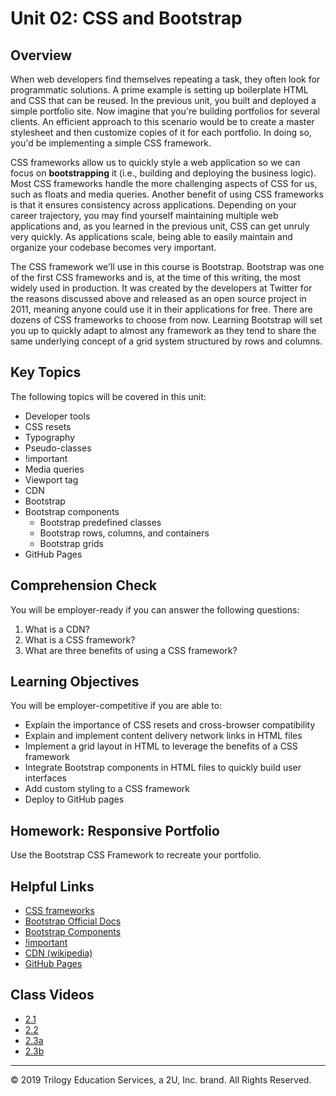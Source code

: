 # Unit 02: CSS and Bootstrap

## Overview
When web developers find themselves repeating a task, they often look for programmatic solutions. A prime example is setting up boilerplate HTML and CSS that can be reused. In the previous unit, you built and deployed a simple portfolio site. Now imagine that you're building portfolios for several clients. An efficient approach to this scenario would be to create a master stylesheet and then customize copies of it for each portfolio. In doing so, you'd be implementing a simple CSS framework. 

CSS frameworks allow us to quickly style a web application so we can focus on **bootstrapping** it (i.e., building and deploying the business logic). Most CSS frameworks handle the more challenging aspects of CSS for us, such as floats and media queries. Another benefit of using CSS frameworks is that it ensures consistency across applications. Depending on your career trajectory, you may find yourself maintaining multiple web applications and, as you learned in the previous unit, CSS can get unruly very quickly. As applications scale, being able to easily maintain and organize your codebase becomes very important.

The CSS framework we'll use in this course is Bootstrap. Bootstrap was one of the first CSS frameworks and is, at the time of this writing, the most widely used in production. It was created by the developers at Twitter for the reasons discussed above and released as an open source project in 2011, meaning anyone could use it in their applications for free. There are dozens of CSS frameworks to choose from now. Learning Bootstrap will set you up to quickly adapt to almost any framework as they tend to share the same underlying concept of a grid system structured by rows and columns.

## Key Topics
The following topics will be covered in this unit:
* Developer tools
* CSS resets
* Typography
* Pseudo-classes
* !important
* Media queries
* Viewport tag
* CDN
* Bootstrap
* Bootstrap components
  * Bootstrap predefined classes
  * Bootstrap rows, columns, and containers
  * Bootstrap grids
* GitHub Pages

## Comprehension Check

You will be employer-ready if you can answer the following questions:

1. What is a CDN?
2. What is a CSS framework?
3. What are three benefits of using a CSS framework?

## Learning Objectives

You will be employer-competitive if you are able to:

* Explain the importance of CSS resets and cross-browser compatibility
* Explain and implement content delivery network links in HTML files
* Implement a grid layout in HTML to leverage the benefits of a CSS framework
* Integrate Bootstrap components in HTML files to quickly build user interfaces
* Add custom styling to a CSS framework
* Deploy to GitHub pages

## Homework: Responsive Portfolio

Use the Bootstrap CSS Framework to recreate your portfolio.


## Helpful Links

* [CSS frameworks](https://en.wikipedia.org/wiki/CSS_framework)
* [Bootstrap Official Docs](https://getbootstrap.com/)
* [Bootstrap Components](https://getbootstrap.com/docs/4.3/components/alerts/)
* [!important](https://developer.mozilla.org/en-US/docs/Web/CSS/Specificity)
* [CDN (wikipedia)](https://en.wikipedia.org/wiki/Content_delivery_network)
* [GitHub Pages](https://pages.github.com/)

## Class Videos

* [2.1](https://zoom.us/rec/share/ZzrDzozITSqqfGyOW9_ovfpJ7sAhgOwOp3abDm_aPrG9eJIqnp38a4wUO7t05v0V.OTcjh_G3WIR0snCc?startTime=1600209249000)
* [2.2](https://zoom.us/rec/share/tBXo3axgqehWQJ_B7QyRqNV4Ym27mBniQZismb8_xLYaeZ_Rn4JL1XDngKFZ8m5l.etat_pxAt2icc8JP?startTime=1600383550000)
* [2.3a](https://codingbootcamp.hosted.panopto.com/Panopto/Pages/Viewer.aspx?id=59464bba-8b11-41c9-bbe9-ab8c0131cd44)
* [2.3b](https://codingbootcamp.hosted.panopto.com/Panopto/Pages/Viewer.aspx?id=810e79dc-8547-48ae-87d9-ab8c0131cd71)

- - -
© 2019 Trilogy Education Services, a 2U, Inc. brand. All Rights Reserved.